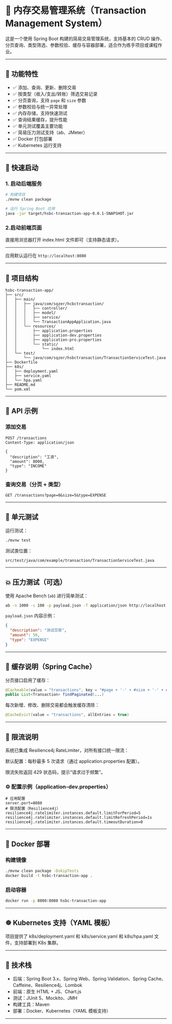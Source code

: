 
# 🧾 内存交易管理系统（Transaction Management System）

这是一个使用 Spring Boot 构建的简易交易管理系统，支持基本的 CRUD 操作、分页查询、类型筛选、参数校验、缓存与容器部署，适合作为练手项目或课程作业。

---

## 🚀 功能特性

- ✅ 添加、查询、更新、删除交易
- ✅ 按类型（收入/支出/转账）筛选交易记录
- ✅ 分页查询，支持 `page` 和 `size` 参数
- ✅ 参数校验与统一异常处理
- ✅ 内存存储，支持快速测试
- ✅ 查询结果缓存，提升性能
- ✅ 单元测试覆盖主要功能
- ✅ 简易压力测试支持（ab、JMeter）
- ✅ Docker 打包部署
- ✅ Kubernetes 运行支持

---

## 🚀 快速启动

### 1. 启动后端服务

```bash
# 构建项目
./mvnw clean package

# 运行 Spring Boot 应用
java -jar target/hsbc-transaction-app-0.0.1-SNAPSHOT.jar
```
### 2.启动前端页面
直接用浏览器打开 index.html 文件即可（支持静态请求）。

---

应用默认运行在 `http://localhost:8080`

---

## 📁 项目结构
```
hsbc-transaction-app/
├── src/
│   ├── main/
│   │   ├── java/com/sqzer/hcbctransaction/
│   │   │   ├── controller/
│   │   │   ├── model/
│   │   │   ├── service/
│   │   │   └── TransactionAppApplication.java
│   │   └── resources/
│   │       ├── application.properties
│   │       ├── application-dev.properties
│   │       ├── application-pro.properties
│   │       └── static/
│   │           └── index.html
│   └── test/
│       └── java/com/sqzer/hsbctransaction/TransactionServiceTest.java
├── Dockerfile
├── k8s/
│   ├── deployment.yaml
│   ├── service.yaml
│   └── hpa.yaml
├── README.md
└── pom.xml
```

---

## 🔗 API 示例

### 添加交易

```http
POST /transactions
Content-Type: application/json

{
  "description": "工资",
  "amount": 8000,
  "type": "INCOME"
}
```

### 查询交易（分页 + 类型）

```http
GET /transactions?page=0&size=5&type=EXPENSE
```

---

## 🧪 单元测试

运行测试：

```bash
./mvnw test
```

测试类位置：

```
src/test/java/com/example/transaction/TransactionServiceTest.java
```

---

## 💥 压力测试（可选）

使用 Apache Bench (`ab`) 进行简单测试：

```bash
ab -n 1000 -c 100 -p payload.json -T application/json http://localhost:8080/transactions
```

`payload.json` 内容示例：

```json
{
  "description": "测试交易",
  "amount": 50,
  "type": "EXPENSE"
}
```

---

## 🧠 缓存说明（Spring Cache）

分页接口启用了缓存：

```java
@Cacheable(value = "transactions", key = "#page + '-' + #size + '-' + #type")
public List<Transaction> findPaginated(...)
```

每次新增、修改、删除交易都会触发缓存清除：

```java
@CacheEvict(value = "transactions", allEntries = true)
```

---

## 🧾 限流说明

系统已集成 Resilience4j RateLimiter，对所有接口统一限流：

默认配置：每秒最多 5 次请求（通过 application.properties 配置）。

限流失败返回 429 状态码，提示“请求过于频繁”。

### ⚙ 配置示例（application-dev.properties）

```properties
# 应用配置
server.port=8080
# 限流配置（Resilience4j）
resilience4j.ratelimiter.instances.default.limitForPeriod=5
resilience4j.ratelimiter.instances.default.limitRefreshPeriod=1s
resilience4j.ratelimiter.instances.default.timeoutDuration=0
```
---


## 🐳 Docker 部署

### 构建镜像

```bash
./mvnw clean package -DskipTests
docker build -t hsbc-transaction-app .
```

### 启动容器

```bash
docker run -p 8080:8080 hsbc-transaction-app
```

---

## ☸ Kubernetes 支持（YAML 模板）
项目提供了 k8s/deployment.yaml 和 k8s/service.yaml 和 k8s/hpa.yaml 文件，支持部署到 K8s 集群。

---

## 📌 技术栈

- 后端：Spring Boot 3.x、Spring Web、Spring Validation、Spring Cache、Caffeine、Resilience4j、Lombok
- 前端：原生 HTML + JS、Chart.js
- 测试：JUnit 5、Mockito、JMH
- 构建工具：Maven
- 部署：Docker、Kubernetes（YAML 模板支持）

---
